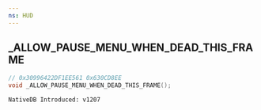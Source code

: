 ```yaml
---
ns: HUD
---
```

## _ALLOW_PAUSE_MENU_WHEN_DEAD_THIS_FRAME

```c
// 0x30996422DF1EE561 0x630CD8EE
void _ALLOW_PAUSE_MENU_WHEN_DEAD_THIS_FRAME();
```

```
NativeDB Introduced: v1207
```

